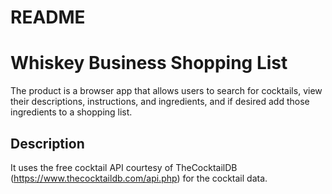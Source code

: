 # README

# Whiskey Business Shopping List

The product is a browser app that allows users to search for cocktails, view their descriptions, instructions, and ingredients, and if desired add those ingredients to a shopping list. 

## Description


It uses the free cocktail API courtesy of TheCocktailDB (https://www.thecocktaildb.com/api.php) for the cocktail data. 
